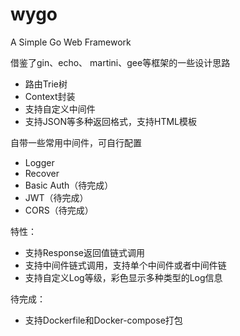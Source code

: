 # wygo

A Simple Go Web Framework

借鉴了gin、echo、 martini、gee等框架的一些设计思路

- 路由Trie树
- Context封装
- 支持自定义中间件
- 支持JSON等多种返回格式，支持HTML模板

自带一些常用中间件，可自行配置
- Logger
- Recover
- Basic Auth（待完成）
- JWT（待完成）
- CORS（待完成）


特性：
- 支持Response返回值链式调用
- 支持中间件链式调用，支持单个中间件或者中间件链
- 支持自定义Log等级，彩色显示多种类型的Log信息

待完成：
- 支持Dockerfile和Docker-compose打包
